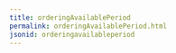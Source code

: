 ```yaml
---
title: orderingAvailablePeriod
permalink: orderingAvailablePeriod.html
jsonid: orderingavailableperiod
---
```

